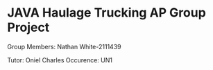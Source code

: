 # JAVA Haulage Trucking AP Group Project

Group Members:
Nathan White-2111439

Tutor: Oniel Charles
Occurence: UN1

